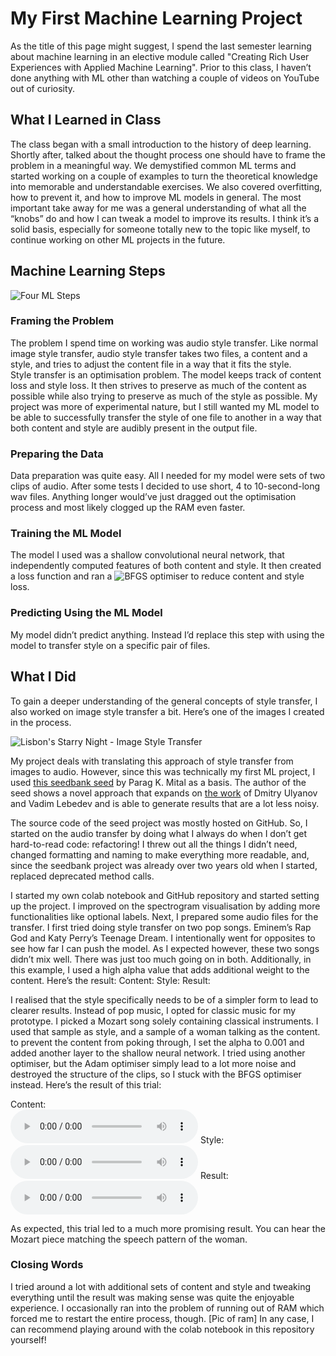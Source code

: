 # My First Machine Learning Project 
As the title of this page might suggest, I spend the last semester learning about machine learning in an elective module called "Creating Rich User Experiences with Applied Machine Learning". Prior to this class, I haven’t done anything with ML other than watching a couple of videos on YouTube out of curiosity.

## What I Learned in Class
The class began with a small introduction to the history of deep learning. Shortly after, talked about the thought process one should have to frame the problem in a meaningful way. We demystified common ML terms and started working on a couple of examples to turn the theoretical knowledge into memorable and understandable exercises. We also covered overfitting, how to prevent it, and how to improve ML models in general.
The most important take away for me was a general understanding of what all the “knobs” do and how I can tweak a model to improve its results. I think it’s a solid basis, especially for someone totally new to the topic like myself, to continue working on other ML projects in the future.

## Machine Learning Steps

![Four ML Steps](https://notadvisable.github.io/audio_style_transfer/assets/img/fourStagesOfML.png)

### Framing the Problem
The problem I spend time on working was audio style transfer. Like normal image style transfer, audio style transfer takes two files, a content and a style, and tries to adjust the content file in a way that it fits the style.  
Style transfer is an optimisation problem. The model keeps track of content loss and style loss. It then strives to preserve as much of the content as possible while also trying to preserve as much of the style as possible.
My project was more of experimental nature, but I still wanted my ML model to be able to successfully transfer the style of one file to another in a way that both content and style are audibly present in the output file.

### Preparing the Data
Data preparation was quite easy. All I needed for my model were sets of two clips of audio. After some tests I decided to use short, 4 to 10-second-long wav files. Anything longer would’ve just dragged out the optimisation process and most likely clogged up the RAM even faster.

### Training the ML Model
The model I used was a shallow convolutional neural network, that independently computed features of both content and style. It then created a loss function and ran a ![BFGS](https://en.wikipedia.org/wiki/Broyden%E2%80%93Fletcher%E2%80%93Goldfarb%E2%80%93Shanno_algorithm) optimiser to reduce content and style loss.

### Predicting Using the ML Model
My model didn’t predict anything. Instead I’d replace this step with using the model to transfer style on a specific pair of files.

## What I Did
To gain a deeper understanding of the general concepts of style transfer, I also worked on image style transfer a bit. Here’s one of the images I created in the process.

![Lisbon's Starry Night - Image Style Transfer](https://notadvisable.github.io/audio_style_transfer/assets/img/imageStyleTransfer.png)
 
My project deals with translating this approach of style transfer from images to audio. However, since this was technically my first ML project, I used [this seedbank seed](https://research.google.com/seedbank/seed/audio_style_transfer) by Parag K. Mital as a basis. The author of the seed shows a novel approach that expands on [the work](https://dmitryulyanov.github.io/audio-texture-synthesis-and-style-transfer/) of Dmitry Ulyanov and Vadim Lebedev and is able to generate results that are a lot less noisy.

The source code of the seed project was mostly hosted on GitHub. So, I started on the audio transfer by doing what I always do when I don’t get hard-to-read code: refactoring! I threw out all the things I didn’t need, changed formatting and naming to make everything more readable, and, since the seedbank project was already over two years old when I started, replaced deprecated method calls.

I started my own colab notebook and GitHub repository and started setting up the project. I improved on the spectrogram visualisation by adding more functionalities like optional labels.
Next, I prepared some audio files for the transfer. I first tried doing style transfer on two pop songs. Eminem’s Rap God and Katy Perry’s Teenage Dream. I intentionally went for opposites to see how far I can push the model. As I expected however, these two songs didn’t mix well. There was just too much going on in both. Additionally, in this example, I used a high alpha value that adds additional weight to the content.
Here’s the result:
Content:
Style:
Result:

I realised that the style specifically needs to be of a simpler form to lead to clearer results. Instead of pop music, I opted for classic music for my prototype. I picked a Mozart song solely containing classical instruments. I used that sample as style, and a sample of a woman talking as the content. to prevent the content from poking through, I set the alpha to 0.001 and added another layer to the shallow neural network. I tried using another optimiser, but the Adam optimiser simply lead to a lot more noise and destroyed the structure of the clips, so I stuck with the BFGS optimiser instead.
Here’s the result of this trial:  

Content:  
<audio controls>
  <source src="https://notadvisable.github.io/audio_style_transfer/assets/female_talking.wav" type="audio/wav">
</audio> 
Style:  
<audio controls>
  <source src="https://notadvisable.github.io/audio_style_transfer/assets/mozart.wav" type="audio/wav">
</audio> 
Result:  
<audio controls>
  <source src="https://notadvisable.github.io/audio_style_transfer/assets/talkingMozart2.mp3" type="audio/mp3">
</audio> 

As expected, this trial led to a much more promising result. You can hear the Mozart piece matching the speech pattern of the woman. 

### Closing Words
I tried around a lot with additional sets of content and style and tweaking everything until the result was making sense was quite the enjoyable experience. I occasionally ran into the problem of running out of RAM which forced me to restart the entire process, though.
[Pic of ram]
In any case, I can recommend playing around with the colab notebook in this repository yourself!





